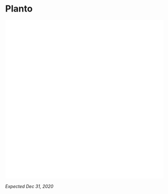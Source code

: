 # Planto

![Planto](./ios/Planto/Images.xcassets/SplashIcon.imageset/900.png "Planto")

_Expected Dec 31, 2020_
